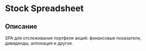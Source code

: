 # Stock Spreadsheet

## Описание
SPA для отслеживания портфеля акций: финансовые показатели, дивиденды, аллокация и другое.
